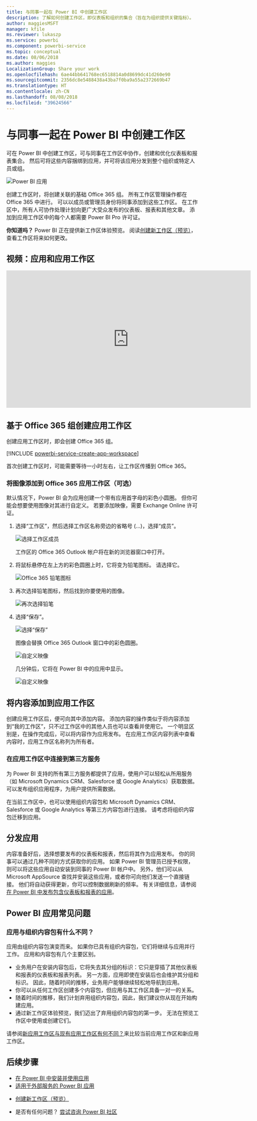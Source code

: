 ```yaml
---
title: 与同事一起在 Power BI 中创建工作区
description: 了解如何创建工作区，即仪表板和组织的集合（旨在为组织提供关键指标）。
author: maggiesMSFT
manager: kfile
ms.reviewer: lukaszp
ms.service: powerbi
ms.component: powerbi-service
ms.topic: conceptual
ms.date: 08/06/2018
ms.author: maggies
LocalizationGroup: Share your work
ms.openlocfilehash: 6ae44bb641768ec6518814a0d8699dc41d260e90
ms.sourcegitcommit: 2356dc8e5488438a43ba7f0ba9a55a2372669b47
ms.translationtype: HT
ms.contentlocale: zh-CN
ms.lasthandoff: 08/08/2018
ms.locfileid: "39624566"
---
```

# <a name="create-workspaces-with-your-colleagues-in-power-bi"></a>与同事一起在 Power BI 中创建工作区

可在 Power BI 中创建工作区，可与同事在工作区中协作，创建和优化仪表板和报表集合。 然后可将这些内容捆绑到应用，并可将该应用分发到整个组织或特定人员或组。 

![Power BI 应用](media/service-create-workspaces/power-bi-apps-left-nav.png)

创建工作区时，将创建关联的基础 Office 365 组。 所有工作区管理操作都在 Office 365 中进行。 可以以成员或管理员身份将同事添加到这些工作区。 在工作区中，所有人可协作处理计划向更广大受众发布的仪表板、报表和其他文章。 添加到应用工作区中的每个人都需要 Power BI Pro 许可证。 

**你知道吗？** Power BI 正在提供新工作区体验预览。 阅读[创建新工作区（预览）](service-create-the-new-workspaces.md)，查看工作区将来如何更改。 

## <a name="video-apps-and-app-workspaces"></a>视频：应用和应用工作区
<iframe width="640" height="360" src="https://www.youtube.com/embed/Ey5pyrr7Lk8?showinfo=0" frameborder="0" allowfullscreen></iframe>

## <a name="create-an-app-workspace-based-on-an-office-365-group"></a>基于 Office 365 组创建应用工作区

创建应用工作区时，即会创建 Office 365 组。

[!INCLUDE [powerbi-service-create-app-workspace](./includes/powerbi-service-create-app-workspace.md)]

首次创建工作区时，可能需要等待一小时左右，让工作区传播到 Office 365。 

### <a name="add-an-image-to-your-office-365-app-workspace-optional"></a>将图像添加到 Office 365 应用工作区（可选）
默认情况下，Power BI 会为应用创建一个带有应用首字母的彩色小圆圈。 但你可能会想要使用图像对其进行自定义。 若要添加映像，需要 Exchange Online 许可证。

1. 选择“工作区”，然后选择工作区名称旁边的省略号 (...)，选择“成员”。 
   
     ![选择工作区成员](media/service-create-distribute-apps/power-bi-apps-workspace-members.png)
   
    工作区的 Office 365 Outlook 帐户将在新的浏览器窗口中打开。
2. 将鼠标悬停在左上方的彩色圆圈上时，它将变为铅笔图标。 请选择它。
   
     ![Office 365 铅笔图标](media/service-create-distribute-apps/power-bi-apps-workspace-edit-image.png)
3. 再次选择铅笔图标，然后找到你要使用的图像。
   
     ![再次选择铅笔](media/service-create-distribute-apps/power-bi-apps-workspace-edit-group.png)

4. 选择“保存”。
   
     ![选择“保存”](media/service-create-distribute-apps/power-bi-apps-workspace-save-image.png)
   
    图像会替换 Office 365 Outlook 窗口中的彩色圆圈。 
   
     ![自定义映像](media/service-create-distribute-apps/power-bi-apps-workspace-image-in-office-365.png)
   
    几分钟后，它将在 Power BI 中的应用中显示。
   
     ![自定义映像](media/service-create-distribute-apps/power-bi-apps-image.png)

## <a name="add-content-to-your-app-workspace"></a>将内容添加到应用工作区

创建应用工作区后，便可向其中添加内容。 添加内容的操作类似于将内容添加到“我的工作区”，只不过工作区中的其他人员也可以查看并使用它。 一个明显区别是，在操作完成后，可以将内容作为应用发布。 在应用工作区内容列表中查看内容时，应用工作区名称列为所有者。

### <a name="connect-to-third-party-services-in-app-workspaces"></a>在应用工作区中连接到第三方服务

为 Power BI 支持的所有第三方服务都提供了应用，使用户可以轻松从所用服务（如 Microsoft Dynamics CRM、Salesforce 或 Google Analytics）获取数据。 可以发布组织应用程序，为用户提供所需数据。

在当前工作区中，也可以使用组织内容包和 Microsoft Dynamics CRM、Salesforce 或 Google Analytics 等第三方内容包进行连接。 请考虑将组织内容包迁移到应用。

## <a name="distribute-an-app"></a>分发应用

内容准备好后，选择想要发布的仪表板和报表，然后将其作为应用发布。 你的同事可以通过几种不同的方式获取你的应用。 如果 Power BI 管理员已授予权限，则可以将这些应用自动安装到同事的 Power BI 帐户中。 另外，他们可以从 Microsoft AppSource 查找并安装这些应用，或者你可向他们发送一个直接链接。 他们将自动获得更新，你可以控制数据刷新的频率。 有关详细信息，请参阅[在 Power BI 中发布包含仪表板和报表的应用](service-create-distribute-apps.md)。

## <a name="power-bi-apps-faq"></a>Power BI 应用常见问题

### <a name="how-are-apps-different-from-organizational-content-packs"></a>应用与组织内容包有什么不同？
应用由组织内容包演变而来。 如果你已具有组织内容包，它们将继续与应用并行工作。 应用和内容包有几个主要区别。 

* 业务用户在安装内容包后，它将失去其分组的标识：它只是穿插了其他仪表板和报表的仪表板和报表列表。 另一方面，应用即使在安装后也会维护其分组和标识。 因此，随着时间的推移，业务用户能够继续轻松地导航到应用。
* 你可以从任何工作区创建多个内容包，但应用与其工作区具备一对一的关系。 
* 随着时间的推移，我们计划弃用组织内容包，因此，我们建议你从现在开始构建应用。  
* 通过新工作区体验预览，我们迈出了弃用组织内容包的第一步。 无法在预览工作区中使用或创建它们。

请参阅[新应用工作区与现有应用工作区有何不同？](service-create-the-new-workspaces.md#how-are-the-new-app-workspaces-different-from-current-app-workspaces)来比较当前应用工作区和新应用工作区。 

## <a name="next-steps"></a>后续步骤
* [在 Power BI 中安装并使用应用](service-install-use-apps.md)
* [适用于外部服务的 Power BI 应用](service-connect-to-services.md)
- [创建新工作区（预览）](service-create-the-new-workspaces.md)
* 是否有任何问题？ [尝试咨询 Power BI 社区](http://community.powerbi.com/)
